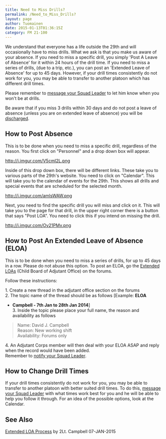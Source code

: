 ```yaml
---
title: Need to Miss Drills?
permalink: /Need_to_Miss_Drills?
layout: page
author: Tuomainen
date: 2015-01-13T01:36:15Z
category: FM 21-100
---
```

We understand that everyone has a life outside the 29th and will
occasionally have to miss drills. What we ask is that you make us aware
of your absence. If you need to miss a specific drill, you simply 'Post
A Leave of Absence' for it within 24 hours of the drill time. If you
need to miss a series of drills, (due to a trip, etc.), you can post an
'Extended Leave of Absence' for up to 45 days. However, if your drill
times consistently do not work for you, you may be able to transfer to
another platoon which has different drill times.

Please remember to [message your Squad
Leader](Contact_Your_Squad_Leader "wikilink") to let him know when you
won't be at drills.

Be aware that if you miss 3 drills within 30 days and do not post a
leave of absence (unless you are on extended leave of absence) you will
be [discharged](Types_of_Discharges "wikilink").

## How to Post Absence

This is to be done when you need to miss a specific drill, regardless of
the reason. You first click on "Personnel" and a drop down box will
appear.

<http://i.imgur.com/V5cmI2L.png>

Inside of this drop down box, there will be different links. These take
you to various parts of the 29th's website. You need to click on
"Calendar". This will take you to the calendar of events for the 29th.
This shows all drills and special events that are scheduled for the
selected month.

<http://i.imgur.com/amlsWAW.png>

Next, you need to find the specific drill you will miss and click on it.
This will take you to the page for that drill, in the upper right corner
there is a button that says "Post LOA". You need to click this if you
intend on missing the drill.

<http://i.imgur.com/Ov21PMv.png>

## How to Post An Extended Leave of Absence (ELOA)

This is to be done when you need to miss a series of drills, for up to
45 days in a row. Please do not abuse this option. To post an ELOA, go
the [Extended LOAs](http://forums.29th.org/categories/extended-loas)
(Child Board of Adjutant Office) on the forums.

Follow these instructions:

1\. Create a new thread in the adjutant office section on the forums  
2\. The topic name of the thread should be as follows \[Example: <b>ELOA
- Campbell - 7th Jan to 28th Jan 2014</b>\]  
3\. Inside the topic please place your full name, the reason and
availability as follows  

> Name: David J. Campbell  
> Reason: New working shift  
> Availability: Forums only

4\. An Adjutant Corps member will then deal with your ELOA ASAP and
reply when the record would have been added.  
Remember to [notify your Squad
Leader](Contact_Your_Squad_Leader "wikilink").

## How to Change Drill Times

If your drill times consistently do not work for you, you may be able to
transfer to another platoon with better suited drill times. To do this,
[message your Squad Leader](Contact_Your_Squad_Leader "wikilink") with
what times work best for you and he will be able to help you follow it
through. For an idea of the possible options, look at the Calendar.

## See Also

[Extended LOA
Process](http://forums.29th.org/discussion/327/extended-loa-process) by
2Lt. Campbell 07-JAN-2015

